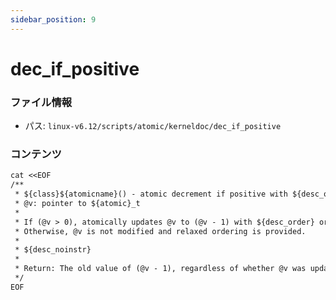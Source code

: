 ```yaml
---
sidebar_position: 9
---
```

# dec_if_positive

### ファイル情報

- パス: `linux-v6.12/scripts/atomic/kerneldoc/dec_if_positive`

### コンテンツ

```txt
cat <<EOF
/**
 * ${class}${atomicname}() - atomic decrement if positive with ${desc_order} ordering
 * @v: pointer to ${atomic}_t
 *
 * If (@v > 0), atomically updates @v to (@v - 1) with ${desc_order} ordering.
 * Otherwise, @v is not modified and relaxed ordering is provided.
 *
 * ${desc_noinstr}
 *
 * Return: The old value of (@v - 1), regardless of whether @v was updated.
 */
EOF

```
